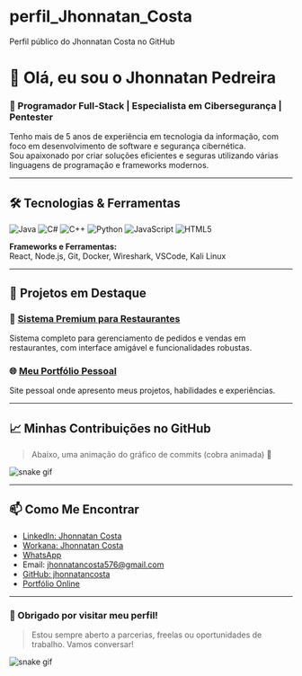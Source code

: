 # perfil_Jhonnatan_Costa
Perfil público do Jhonnatan Costa no GitHub
# 👋 Olá, eu sou o Jhonnatan Pedreira

### 🚀 Programador Full-Stack | Especialista em Cibersegurança | Pentester

Tenho mais de 5 anos de experiência em tecnologia da informação, com foco em desenvolvimento de software e segurança cibernética.  
Sou apaixonado por criar soluções eficientes e seguras utilizando várias linguagens de programação e frameworks modernos.

---

## 🛠️ Tecnologias & Ferramentas

![Java](https://img.shields.io/badge/Java-ED8B00?style=for-the-badge&logo=java&logoColor=white)
![C#](https://img.shields.io/badge/C%23-239120?style=for-the-badge&logo=c-sharp&logoColor=white)
![C++](https://img.shields.io/badge/C++-00599C?style=for-the-badge&logo=c%2B%2B&logoColor=white)
![Python](https://img.shields.io/badge/Python-3776AB?style=for-the-badge&logo=python&logoColor=white)
![JavaScript](https://img.shields.io/badge/JavaScript-F7DF1E?style=for-the-badge&logo=javascript&logoColor=black)
![HTML5](https://img.shields.io/badge/HTML5-E34F26?style=for-the-badge&logo=html5&logoColor=white)

**Frameworks e Ferramentas:**  
React, Node.js, Git, Docker, Wireshark, VSCode, Kali Linux

---

## 🌟 Projetos em Destaque

### 💼 [Sistema Premium para Restaurantes](https://lnkd.in/gSDdjFUA)  
Sistema completo para gerenciamento de pedidos e vendas em restaurantes, com interface amigável e funcionalidades robustas.

### 🌐 [Meu Portfólio Pessoal](https://jhonnatancosta.github.io/portfolio-JHONNATANCOSTA/index.html)  
Site pessoal onde apresento meus projetos, habilidades e experiências.

---

## 📈 Minhas Contribuições no GitHub

> Abaixo, uma animação do gráfico de commits (cobra animada) 🐍

![snake gif](https://github.com/jhonnatancosta/jhonnatancosta/blob/output/github-contribution-grid-snake.svg)

---

## 📫 Como Me Encontrar

- [LinkedIn: Jhonnatan Costa](https://www.linkedin.com/in/jhonnatan-costa-programador)
- [Workana: Jhonnatan Costa](https://www.workana.com/freelancer/6df627542189fab1f0516a6e11335434)
- [WhatsApp](https://wa.me/5565992701468)
- Email: jhonnatancosta576@gmail.com  
- [GitHub: jhonnatancosta](https://github.com/jhonnatancosta)
- [Portfólio Online](https://jhonnatancosta.github.io/portfolio-JHONNATANCOSTA/index.html)

---

### 🙏 Obrigado por visitar meu perfil!

> Estou sempre aberto a parcerias, freelas ou oportunidades de trabalho. Vamos conversar!

![snake gif](https://github.com/jhonnatancosta/jhonnatancosta/blob/output/github-contribution-grid-snake.svg)
